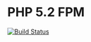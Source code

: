 # PHP 5.2 FPM

[![Build Status](https://travis-ci.org/devilbox/docker-php-fpm-5.2.svg?branch=master)](https://travis-ci.org/devilbox/docker-php-fpm-5.2)
